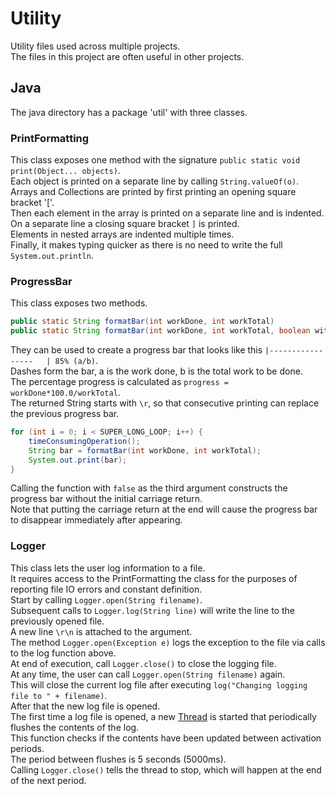 # Utility  
Utility files used across multiple projects.  
The files in this project are often useful in other projects.  
  
## Java  
The java directory has a package 'util' with three classes.  
  
### PrintFormatting  
This class exposes one method with the signature  `public static void print(Object... objects)`.  
Each object is printed on a separate line by calling `String.valueOf(o)`.  
Arrays and Collections are printed by first printing an opening square bracket '['.  
Then each element in the array is printed on a separate line and is indented.  
On a separate line a closing square bracket `]` is printed.  
Elements in nested arrays are indented multiple times.  
Finally, it makes typing quicker as there is no need to write the full `System.out.println`.  
  
### ProgressBar  
This class exposes two methods.  
```Java
public static String formatBar(int workDone, int workTotal)
public static String formatBar(int workDone, int workTotal, boolean withCarriageReturn)
```  
They can be used to create a progress bar that looks like this `|-----------------   | 85% (a/b)`.  
Dashes form the bar, a is the work done, b is the total work to be done.  
The percentage progress is calculated as `progress = workDone*100.0/workTotal`.  
The returned String starts with `\r`, so that consecutive printing can replace the previous progress bar.  
```Java
for (int i = 0; i < SUPER_LONG_LOOP; i++) {
    timeConsumingOperation();
    String bar = formatBar(int workDone, int workTotal);
    System.out.print(bar);
}
```  
Calling the function with `false` as the third argument constructs the progress bar without the initial carriage return.  
Note that putting the carriage return at the end will cause the progress bar to disappear immediately after appearing.
  
### Logger  
This class lets the user log information to a file.  
It requires access to the PrintFormatting the class for the purposes of reporting file IO errors and constant definition.  
Start by calling `Logger.open(String filename)`.  
Subsequent calls to `Logger.log(String line)` will write the line to the previously opened file.  
A new line `\r\n` is attached to the argument.  
The method `Logger.open(Exception e)` logs the exception to the file via calls to the log function above.  
At end of execution, call `Logger.close()` to close the logging file.  
At any time, the user can call `Logger.open(String filename)` again.  
This will close the current log file after executing `log("Changing logging file to " + filename)`.  
After that the new log file is opened.  
The first time a log file is opened, a new [Thread](https://docs.oracle.com/javase/7/docs/api/java/lang/Thread.html "Oracle's Documentation on Java Thread")
 is started that periodically flushes the contents of the log.  
This function checks if the contents have been updated between activation periods.  
The period between flushes is 5 seconds (5000ms).  
Calling `Logger.close()` tells the thread to stop, which will happen at the end of the next period.  
